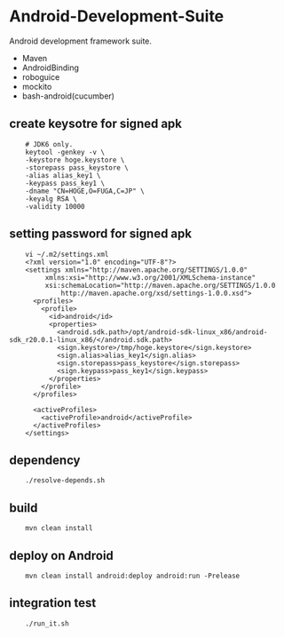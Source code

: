 # Android-Development-Suite

Android development framework suite.
- Maven 
- AndroidBinding
- roboguice
- mockito
- bash-android(cucumber)

## create keysotre for signed apk

        # JDK6 only.
        keytool -genkey -v \
        -keystore hoge.keystore \
        -storepass pass_keystore \
        -alias alias_key1 \
        -keypass pass_key1 \
        -dname "CN=HOGE,O=FUGA,C=JP" \
        -keyalg RSA \
        -validity 10000

## setting password for signed apk

        vi ~/.m2/settings.xml
        <?xml version="1.0" encoding="UTF-8"?>
        <settings xmlns="http://maven.apache.org/SETTINGS/1.0.0"
             xmlns:xsi="http://www.w3.org/2001/XMLSchema-instance"
             xsi:schemaLocation="http://maven.apache.org/SETTINGS/1.0.0
                 http://maven.apache.org/xsd/settings-1.0.0.xsd">
          <profiles>
            <profile>
              <id>android</id>
              <properties>
                <android.sdk.path>/opt/android-sdk-linux_x86/android-sdk_r20.0.1-linux_x86/</android.sdk.path>
                <sign.keystore>/tmp/hoge.keystore</sign.keystore>
                <sign.alias>alias_key1</sign.alias>
                <sign.storepass>pass_keystore</sign.storepass>
                <sign.keypass>pass_key1</sign.keypass>
              </properties>
            </profile>
          </profiles>
        
          <activeProfiles>
            <activeProfile>android</activeProfile>
          </activeProfiles>
        </settings>

## dependency

        ./resolve-depends.sh

## build 

        mvn clean install

## deploy on Android

        mvn clean install android:deploy android:run -Prelease

## integration test

        ./run_it.sh

